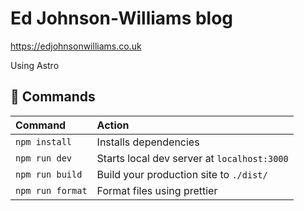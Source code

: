 # Ed Johnson-Williams blog

<https://edjohnsonwilliams.co.uk>

Using Astro

## 🧞 Commands

| Command          | Action                                      |
| :--------------- | :------------------------------------------ |
| `npm install`    | Installs dependencies                       |
| `npm run dev`    | Starts local dev server at `localhost:3000` |
| `npm run build`  | Build your production site to `./dist/`     |
| `npm run format` | Format files using prettier                 |
